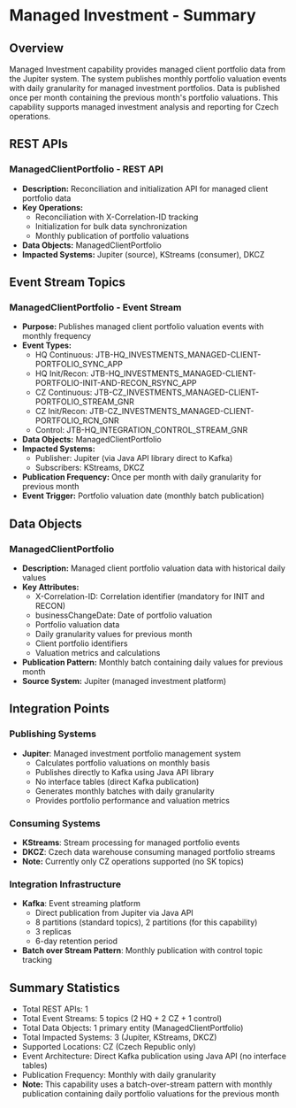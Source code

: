 # Managed Investment - Summary

## Overview
Managed Investment capability provides managed client portfolio data from the Jupiter system. The system publishes monthly portfolio valuation events with daily granularity for managed investment portfolios. Data is published once per month containing the previous month's portfolio valuations. This capability supports managed investment analysis and reporting for Czech operations.

## REST APIs

### ManagedClientPortfolio - REST API
- **Description:** Reconciliation and initialization API for managed client portfolio data
- **Key Operations:**
  - Reconciliation with X-Correlation-ID tracking
  - Initialization for bulk data synchronization
  - Monthly publication of portfolio valuations
- **Data Objects:** ManagedClientPortfolio
- **Impacted Systems:** Jupiter (source), KStreams (consumer), DKCZ

## Event Stream Topics

### ManagedClientPortfolio - Event Stream
- **Purpose:** Publishes managed client portfolio valuation events with monthly frequency
- **Event Types:**
  - HQ Continuous: JTB-HQ_INVESTMENTS_MANAGED-CLIENT-PORTFOLIO_SYNC_APP
  - HQ Init/Recon: JTB-HQ_INVESTMENTS_MANAGED-CLIENT-PORTFOLIO-INIT-AND-RECON_RSYNC_APP
  - CZ Continuous: JTB-CZ_INVESTMENTS_MANAGED-CLIENT-PORTFOLIO_STREAM_GNR
  - CZ Init/Recon: JTB-CZ_INVESTMENTS_MANAGED-CLIENT-PORTFOLIO_RCN_GNR
  - Control: JTB-HQ_INTEGRATION_CONTROL_STREAM_GNR
- **Data Objects:** ManagedClientPortfolio
- **Impacted Systems:**
  - Publisher: Jupiter (via Java API library direct to Kafka)
  - Subscribers: KStreams, DKCZ
- **Publication Frequency:** Once per month with daily granularity for previous month
- **Event Trigger:** Portfolio valuation date (monthly batch publication)

## Data Objects

### ManagedClientPortfolio
- **Description:** Managed client portfolio valuation data with historical daily values
- **Key Attributes:**
  - X-Correlation-ID: Correlation identifier (mandatory for INIT and RECON)
  - businessChangeDate: Date of portfolio valuation
  - Portfolio valuation data
  - Daily granularity values for previous month
  - Client portfolio identifiers
  - Valuation metrics and calculations
- **Publication Pattern:** Monthly batch containing daily values for previous month
- **Source System:** Jupiter (managed investment platform)

## Integration Points

### Publishing Systems
- **Jupiter**: Managed investment portfolio management system
  - Calculates portfolio valuations on monthly basis
  - Publishes directly to Kafka using Java API library
  - No interface tables (direct Kafka publication)
  - Generates monthly batches with daily granularity
  - Provides portfolio performance and valuation metrics

### Consuming Systems
- **KStreams**: Stream processing for managed portfolio events
- **DKCZ**: Czech data warehouse consuming managed portfolio streams
- **Note:** Currently only CZ operations supported (no SK topics)

### Integration Infrastructure
- **Kafka**: Event streaming platform
  - Direct publication from Jupiter via Java API
  - 8 partitions (standard topics), 2 partitions (for this capability)
  - 3 replicas
  - 6-day retention period
- **Batch over Stream Pattern**: Monthly publication with control topic tracking

## Summary Statistics
- Total REST APIs: 1
- Total Event Streams: 5 topics (2 HQ + 2 CZ + 1 control)
- Total Data Objects: 1 primary entity (ManagedClientPortfolio)
- Total Impacted Systems: 3 (Jupiter, KStreams, DKCZ)
- Supported Locations: CZ (Czech Republic only)
- Event Architecture: Direct Kafka publication using Java API (no interface tables)
- Publication Frequency: Monthly with daily granularity
- **Note:** This capability uses a batch-over-stream pattern with monthly publication containing daily portfolio valuations for the previous month
